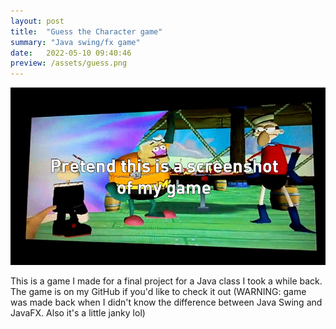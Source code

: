 ```yaml
---
layout: post
title:  "Guess the Character game"
summary: "Java swing/fx game"
date:   2022-05-10 09:40:46
preview: /assets/guess.png
---
```


![Picture 1](/assets/fullsizeNEWthree.png)

This is a game I made for a final project for a Java class I took a while back.
The game is on my GitHub if you'd like to check it out (WARNING: game was made back when I didn't know the difference between Java Swing and JavaFX. Also it's a little janky lol)
